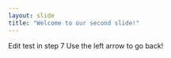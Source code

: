 ```yaml
---
layout: slide
title: "Welcome to our second slide!"
---
```

Edit test in step 7
Use the left arrow to go back!
